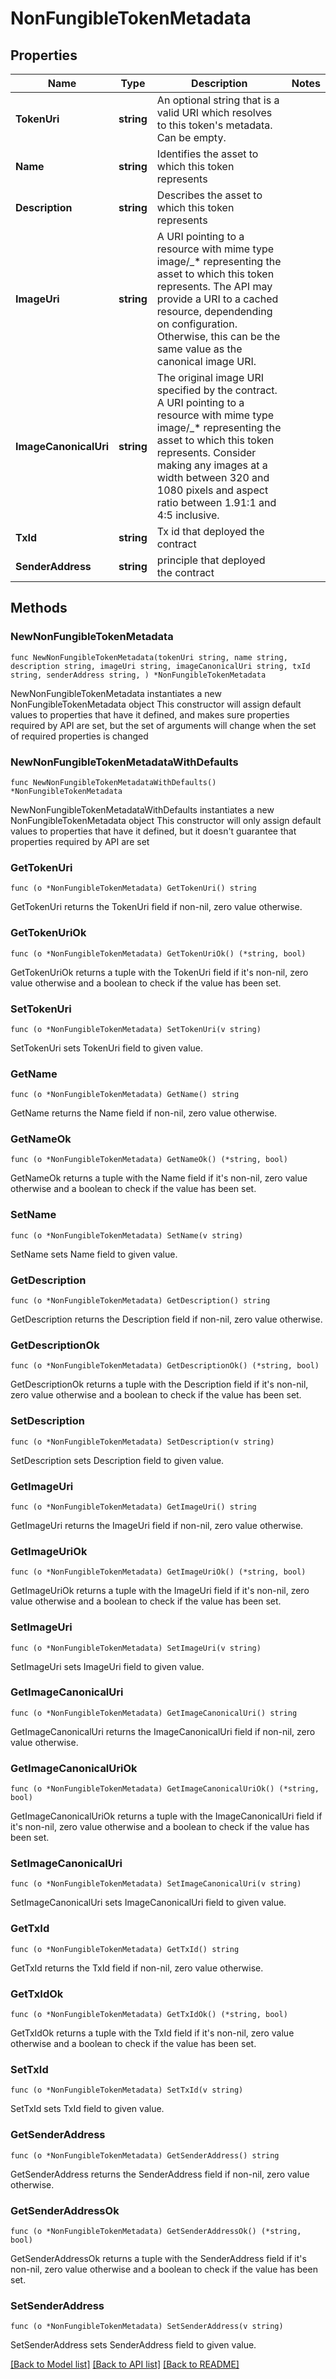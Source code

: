 # NonFungibleTokenMetadata

## Properties

Name | Type | Description | Notes
------------ | ------------- | ------------- | -------------
**TokenUri** | **string** | An optional string that is a valid URI which resolves to this token&#39;s metadata. Can be empty. | 
**Name** | **string** | Identifies the asset to which this token represents | 
**Description** | **string** | Describes the asset to which this token represents | 
**ImageUri** | **string** | A URI pointing to a resource with mime type image/_* representing the asset to which this token represents. The API may provide a URI to a cached resource, dependending on configuration. Otherwise, this can be the same value as the canonical image URI. | 
**ImageCanonicalUri** | **string** | The original image URI specified by the contract. A URI pointing to a resource with mime type image/_* representing the asset to which this token represents. Consider making any images at a width between 320 and 1080 pixels and aspect ratio between 1.91:1 and 4:5 inclusive. | 
**TxId** | **string** | Tx id that deployed the contract | 
**SenderAddress** | **string** | principle that deployed the contract | 

## Methods

### NewNonFungibleTokenMetadata

`func NewNonFungibleTokenMetadata(tokenUri string, name string, description string, imageUri string, imageCanonicalUri string, txId string, senderAddress string, ) *NonFungibleTokenMetadata`

NewNonFungibleTokenMetadata instantiates a new NonFungibleTokenMetadata object
This constructor will assign default values to properties that have it defined,
and makes sure properties required by API are set, but the set of arguments
will change when the set of required properties is changed

### NewNonFungibleTokenMetadataWithDefaults

`func NewNonFungibleTokenMetadataWithDefaults() *NonFungibleTokenMetadata`

NewNonFungibleTokenMetadataWithDefaults instantiates a new NonFungibleTokenMetadata object
This constructor will only assign default values to properties that have it defined,
but it doesn't guarantee that properties required by API are set

### GetTokenUri

`func (o *NonFungibleTokenMetadata) GetTokenUri() string`

GetTokenUri returns the TokenUri field if non-nil, zero value otherwise.

### GetTokenUriOk

`func (o *NonFungibleTokenMetadata) GetTokenUriOk() (*string, bool)`

GetTokenUriOk returns a tuple with the TokenUri field if it's non-nil, zero value otherwise
and a boolean to check if the value has been set.

### SetTokenUri

`func (o *NonFungibleTokenMetadata) SetTokenUri(v string)`

SetTokenUri sets TokenUri field to given value.


### GetName

`func (o *NonFungibleTokenMetadata) GetName() string`

GetName returns the Name field if non-nil, zero value otherwise.

### GetNameOk

`func (o *NonFungibleTokenMetadata) GetNameOk() (*string, bool)`

GetNameOk returns a tuple with the Name field if it's non-nil, zero value otherwise
and a boolean to check if the value has been set.

### SetName

`func (o *NonFungibleTokenMetadata) SetName(v string)`

SetName sets Name field to given value.


### GetDescription

`func (o *NonFungibleTokenMetadata) GetDescription() string`

GetDescription returns the Description field if non-nil, zero value otherwise.

### GetDescriptionOk

`func (o *NonFungibleTokenMetadata) GetDescriptionOk() (*string, bool)`

GetDescriptionOk returns a tuple with the Description field if it's non-nil, zero value otherwise
and a boolean to check if the value has been set.

### SetDescription

`func (o *NonFungibleTokenMetadata) SetDescription(v string)`

SetDescription sets Description field to given value.


### GetImageUri

`func (o *NonFungibleTokenMetadata) GetImageUri() string`

GetImageUri returns the ImageUri field if non-nil, zero value otherwise.

### GetImageUriOk

`func (o *NonFungibleTokenMetadata) GetImageUriOk() (*string, bool)`

GetImageUriOk returns a tuple with the ImageUri field if it's non-nil, zero value otherwise
and a boolean to check if the value has been set.

### SetImageUri

`func (o *NonFungibleTokenMetadata) SetImageUri(v string)`

SetImageUri sets ImageUri field to given value.


### GetImageCanonicalUri

`func (o *NonFungibleTokenMetadata) GetImageCanonicalUri() string`

GetImageCanonicalUri returns the ImageCanonicalUri field if non-nil, zero value otherwise.

### GetImageCanonicalUriOk

`func (o *NonFungibleTokenMetadata) GetImageCanonicalUriOk() (*string, bool)`

GetImageCanonicalUriOk returns a tuple with the ImageCanonicalUri field if it's non-nil, zero value otherwise
and a boolean to check if the value has been set.

### SetImageCanonicalUri

`func (o *NonFungibleTokenMetadata) SetImageCanonicalUri(v string)`

SetImageCanonicalUri sets ImageCanonicalUri field to given value.


### GetTxId

`func (o *NonFungibleTokenMetadata) GetTxId() string`

GetTxId returns the TxId field if non-nil, zero value otherwise.

### GetTxIdOk

`func (o *NonFungibleTokenMetadata) GetTxIdOk() (*string, bool)`

GetTxIdOk returns a tuple with the TxId field if it's non-nil, zero value otherwise
and a boolean to check if the value has been set.

### SetTxId

`func (o *NonFungibleTokenMetadata) SetTxId(v string)`

SetTxId sets TxId field to given value.


### GetSenderAddress

`func (o *NonFungibleTokenMetadata) GetSenderAddress() string`

GetSenderAddress returns the SenderAddress field if non-nil, zero value otherwise.

### GetSenderAddressOk

`func (o *NonFungibleTokenMetadata) GetSenderAddressOk() (*string, bool)`

GetSenderAddressOk returns a tuple with the SenderAddress field if it's non-nil, zero value otherwise
and a boolean to check if the value has been set.

### SetSenderAddress

`func (o *NonFungibleTokenMetadata) SetSenderAddress(v string)`

SetSenderAddress sets SenderAddress field to given value.



[[Back to Model list]](../README.md#documentation-for-models) [[Back to API list]](../README.md#documentation-for-api-endpoints) [[Back to README]](../README.md)


